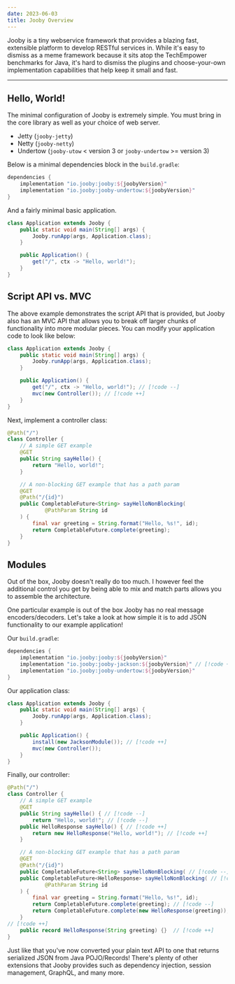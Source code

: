 ```yaml
---
date: 2023-06-03
title: Jooby Overview
---
```


Jooby is a tiny webservice framework that provides a blazing fast, extensible platform to develop RESTful services in.
While it's easy to dismiss as a meme framework because it sits atop the TechEmpower benchmarks for Java, it's hard to
dismiss the plugins and choose-your-own implementation capabilities that help keep it small and fast.

---

## Hello, World!

The minimal configuration of Jooby is extremely simple. You must bring in the core library as well as your choice of web
server.

* Jetty (`jooby-jetty`)
* Netty (`jooby-netty`)
* Undertow (`jooby-utow` < version 3 or `jooby-undertow` >= version 3)

Below is a minimal dependencies block in the `build.gradle`:

```groovy
dependencies {
    implementation "io.jooby:jooby:${joobyVersion}"
    implementation "io.jooby:jooby-undertow:${joobyVersion}"
}
```

And a fairly minimal basic application.

```java
class Application extends Jooby {
    public static void main(String[] args) {
        Jooby.runApp(args, Application.class);
    }

    public Application() {
        get("/", ctx -> "Hello, world!");
    }
}
```

## Script API vs. MVC

The above example demonstrates the script API that is provided, but Jooby also has an MVC API that allows you to break
off larger chunks of functionality into more modular pieces. You can modify your application code to look like below:

```java
class Application extends Jooby {
    public static void main(String[] args) {
        Jooby.runApp(args, Application.class);
    }

    public Application() {
        get("/", ctx -> "Hello, world!"); // [!code --]
        mvc(new Controller()); // [!code ++]
    }
}
```

Next, implement a controller class:

```java
@Path("/")
class Controller {
    // A simple GET example
    @GET
    public String sayHello() {
        return "Hello, world!";
    }

    // A non-blocking GET example that has a path param
    @GET
    @Path("/{id}")
    public CompletableFuture<String> sayHelloNonBlocking(
            @PathParam String id
    ) {
        final var greeting = String.format("Hello, %s!", id);
        return CompletableFuture.complete(greeting);
    }
}
```

## Modules

Out of the box, Jooby doesn't really do too much. I however feel the additional control you get by being able to mix and
match parts allows you to assemble the architecture.

One particular example is out of the box Jooby has no real message encoders/decoders. Let's take a look at how simple it
is to add JSON functionality to our example application!

Our `build.gradle`:

```groovy
dependencies {
    implementation "io.jooby:jooby:${joobyVersion}"
    implementation "io.jooby:jooby-jackson:${joobyVersion}" // [!code ++]
    implementation "io.jooby:jooby-undertow:${joobyVersion}"
}
```

Our application class:

```java
class Application extends Jooby {
    public static void main(String[] args) {
        Jooby.runApp(args, Application.class);
    }

    public Application() {
        install(new JacksonModule()); // [!code ++]
        mvc(new Controller());
    }
}
```

Finally, our controller:

```java
@Path("/")
class Controller {
    // A simple GET example
    @GET
    public String sayHello() { // [!code --]
        return "Hello, world!"; // [!code --]
    public HelloResponse sayHello() { // [!code ++]
        return new HelloResponse("Hello, world!"); // [!code ++]
    }

    // A non-blocking GET example that has a path param
    @GET
    @Path("/{id}")
    public CompletableFuture<String> sayHelloNonBlocking( // [!code --]
    public CompletableFuture<HelloResponse> sayHelloNonBlocking( // [!code ++]
            @PathParam String id
    ) {
        final var greeting = String.format("Hello, %s!", id);
        return CompletableFuture.complete(greeting); // [!code --]
        return CompletableFuture.complete(new HelloResponse(greeting)); // [!code ++]
    }
// [!code ++]
    public record HelloResponse(String greeting) {}  // [!code ++]
}
```

Just like that you've now converted your plain text API to one that returns serialized JSON from Java POJO/Records!
There's plenty of other extensions that Jooby provides such as dependency injection, session management, GraphQL, and
many more.
